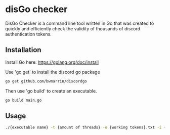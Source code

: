 # disGo checker

DisGo Checker is a command line tool written in Go that was created to quickly and efficiently check the validity of thousands of discord authentication tokens.

## Installation

Install Go here: https://golang.org/doc/install

Use 'go get' to install the discord go package

```bash
go get github.com/bwmarrin/discordgo
```
Then use 'go build' to create an executable.

```bash
go build main.go
```

## Usage

```bash
./{executable name} -t {amount of threads} -o {working tokens}.txt -i {unchecked tokens}.txt -b {non-working tokens}.txt
```

